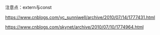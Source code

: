 注意点：extern与const

https://www.cnblogs.com/yc_sunniwell/archive/2010/07/14/1777431.html

https://www.cnblogs.com/skynet/archive/2010/07/10/1774964.html
